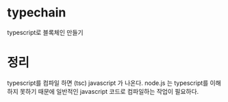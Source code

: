 # typechain
typescript로 블록체인 만들기

# 정리
typescript를 컴파일 하면 (tsc) javascript 가 나온다.
node.js 는 typescript를 이해하지 못하기 때문에 일반적인
javascript 코드로 컴파일하는 작업이 필요하다.
